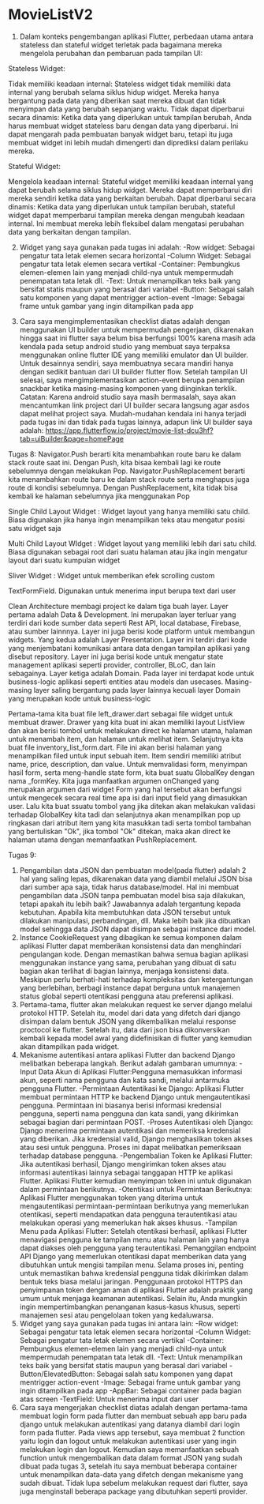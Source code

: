 # MovieListV2

1. Dalam konteks pengembangan aplikasi Flutter, perbedaan utama antara stateless dan stateful widget terletak pada bagaimana mereka mengelola perubahan dan pembaruan pada tampilan UI:

Stateless Widget:

Tidak memiliki keadaan internal: Stateless widget tidak memiliki data internal yang berubah selama siklus hidup widget. Mereka hanya bergantung pada data yang diberikan saat mereka dibuat dan tidak menyimpan data yang berubah sepanjang waktu.
Tidak dapat diperbarui secara dinamis: Ketika data yang diperlukan untuk tampilan berubah, Anda harus membuat widget stateless baru dengan data yang diperbarui. Ini dapat mengarah pada pembuatan banyak widget baru, tetapi itu juga membuat widget ini lebih mudah dimengerti dan diprediksi dalam perilaku mereka.


Stateful Widget:

Mengelola keadaan internal: Stateful widget memiliki keadaan internal yang dapat berubah selama siklus hidup widget. Mereka dapat memperbarui diri mereka sendiri ketika data yang berkaitan berubah.
Dapat diperbarui secara dinamis: Ketika data yang diperlukan untuk tampilan berubah, stateful widget dapat memperbarui tampilan mereka dengan mengubah keadaan internal. Ini membuat mereka lebih fleksibel dalam mengatasi perubahan data yang berkaitan dengan tampilan.

2. Widget yang saya gunakan pada tugas ini adalah:
   -Row widget: Sebagai pengatur tata letak elemen secara horizontal
   -Column Widget: Sebagai pengatur tata letak elemen secara vertikal
   -Container: Pembungkus elemen-elemen lain yang menjadi child-nya untuk mempermudah penempatan tata letak dll.
   -Text: Untuk menampilkan teks baik yang bersifat statis maupun yang berasal dari variabel
   -Button: Sebagai salah satu komponen yang dapat mentrigger action-event
   -Image: Sebagai frame untuk gambar yang ingin ditampilkan pada app
   
3. Cara saya mengimplementasikan checklist diatas adalah dengan menggunakan UI builder untuk mempermudah pengerjaan, dikarenakan hingga saat ini flutter saya belum bisa berfungsi 100% karena masih ada kendala pada setup android studio yang membuat saya terpaksa menggunakan online flutter IDE yang memiliki emulator dan UI builder. Untuk desainnya sendiri, saya membuatnya secara mandiri hanya dengan sedikit bantuan dari UI builder flutter flow. Setelah tampilan UI selesai, saya mengimplementasikan action-event berupa penampilan snackbar ketika masing-masing komponen yang diinginkan terklik.
   Catatan: Karena android studio saya masih bermasalah, saya akan mencantumkan link project dari UI builder secara langsung agar asdos dapat melihat project saya. Mudah-mudahan kendala ini hanya terjadi pada tugas ini dan tidak pada tugas lainnya, adapun link UI builder saya adalah: https://app.flutterflow.io/project/movie-list-dcu3hf?tab=uiBuilder&page=homePage

Tugas 8:
Navigator.Push berarti kita menambahkan route baru ke dalam stack route saat ini. Dengan Push, kita bisaa kembali lagi ke route sebelumnya dengan melakukan Pop. Navigator.PushReplacement berarti kita menambahkan route baru ke dalam stack route serta menghapus juga route di kondisi sebelumnya. Dengan PushReplacement, kita tidak bisa kembali ke halaman sebelumnya jika menggunakan Pop

Single Child Layout Widget : Widget layout yang hanya memiliki satu child. Biasa digunakan jika hanya ingin menampilkan teks atau mengatur posisi satu widget saja

Multi Child Layout WIdget : Widget layout yang memiliki lebih dari satu child. Biasa digunakan sebagai root dari suatu halaman atau jika ingin mengatur layout dari suatu kumpulan widget

Sliver Widget : Widget untuk memberikan efek scrolling custom

TextFormField. Digunakan untuk menerima input berupa text dari user

Clean Architecture membagi project ke dalam tiga buah layer. Layer pertama adalah Data & Development. Ini merupakan layer terluar yang terdiri dari kode sumber data seperti Rest API, local database, Firebase, atau sumber lainnnya. Layer ini juga berisi kode platform untuk membangun widgets. Yang kedua adalah Layer Presentation. Layer ini terdiri dari kode yang menjembatani komunikasi antara data dengan tampilan aplikasi yang disebut repository. Layer ini juga berisi kode untuk mengatur state management aplikasi seperti provider, controller, BLoC, dan lain sebagainya. Layer ketiga adalah Domain. Pada layer ini terdapat kode untuk business-logic aplikasi seperti entities atau models dan usecases. Masing-masing layer saling bergantung pada layer lainnya kecuali layer Domain yang merupakan kode untuk business-logic

Pertama-tama kita buat file left_drawer.dart sebagai file widget untuk membuat drawer. Drawer yang kita buat ini akan memiliki layout ListView dan akan berisi tombol untuk melakukan direct ke halaman utama, halaman untuk menambah item, dan halaman untuk melihat item. Selanjutnya kita buat file inventory_list_form.dart. File ini akan berisi halaman yang menampilkan filed untuk input sebuah item. Item sendiri memiliki atribut name, price, description, dan value. Untuk memvalidasi form, menyimpan hasil form, serta meng-handle state form, kita buat suatu GlobalKey dengan nama _formKey. Kita juga manfaatkan argumen onChanged yang merupakan argumen dari widget Form yang hal tersebut akan berfungsi untuk mengecek secara real time apa isi dari input field yang dimasukkan user. Lalu kita buat ssuatu tombol yang jika ditekan akan melakukan validasi terhadap GlobalKey kita tadi dan selanjutnya akan menampilkan pop up ringkasan dari atribut item yang kita masukkan tadi serta tombol tambahan yang bertuliskan "Ok", jika tombol "Ok" ditekan, maka akan direct ke halaman utama dengan memanfaatkan PushReplacement. 

Tugas 9:
1. Pengambilan data JSON dan pembuatan model(pada flutter) adalah 2 hal yang saling lepas, dikarenakan data yang diambil melalui JSON bisa dari sumber apa saja, tidak harus database/model. Hal ini membuat pengambilan data JSON tanpa pembuatan model bisa saja dilakukan, tetapi apakah itu lebih baik? Jawabannya adalah tergantung kepada kebutuhan. Apabila kita membutuhkan data JSON tersebut untuk dilakukan manipulasi, perbandingan, dll. Maka lebih baik jika dibuatkan model sehingga data JSON dapat disimpan sebagai instance dari model.
2. Instance CookieRequest yang dibagikan ke semua komponen dalam aplikasi Flutter dapat memberikan konsistensi data dan menghindari pengulangan kode. Dengan memastikan bahwa semua bagian aplikasi menggunakan instance yang sama, perubahan yang dibuat di satu bagian akan terlihat di bagian lainnya, menjaga konsistensi data. Meskipun perlu berhati-hati terhadap kompleksitas dan ketergantungan yang berlebihan, berbagi instance dapat berguna untuk manajemen status global seperti otentikasi pengguna atau preferensi aplikasi.
3. Pertama-tama, flutter akan melakukan request ke server django melalui protokol HTTP. Setelah itu, model dari data yang difetch dari django disimpan dalam bentuk JSON yang dikembalikan melalui response proctocol ke flutter. Setelah itu, data dari json bisa dikonversikan kembali kepada model awal yang didefinisikan di flutter yang kemudian akan ditampilkan pada widget.
4. Mekanisme autentikasi antara aplikasi Flutter dan backend Django melibatkan beberapa langkah. Berikut adalah gambaran umumnya:
-Input Data Akun di Aplikasi Flutter:Pengguna memasukkan informasi akun, seperti nama pengguna dan kata sandi, melalui antarmuka pengguna Flutter.
-Permintaan Autentikasi ke Django: Aplikasi Flutter membuat permintaan HTTP ke backend Django untuk mengautentikasi pengguna. Permintaan ini biasanya berisi informasi kredensial pengguna, seperti nama pengguna dan kata sandi, yang dikirimkan sebagai bagian dari permintaan POST.
-Proses Autentikasi oleh Django: Django menerima permintaan autentikasi dan memeriksa kredensial yang diberikan. Jika kredensial valid, Django menghasilkan token akses atau sesi untuk pengguna. Proses ini dapat melibatkan pemeriksaan terhadap database pengguna.
-Pengembalian Token ke Aplikasi Flutter: Jika autentikasi berhasil, Django mengirimkan token akses atau informasi autentikasi lainnya sebagai tanggapan HTTP ke aplikasi Flutter. Aplikasi Flutter kemudian menyimpan token ini untuk digunakan dalam permintaan berikutnya.
-Otentikasi untuk Permintaan Berikutnya: Aplikasi Flutter menggunakan token yang diterima untuk mengautentikasi permintaan-permintaan berikutnya yang memerlukan otentikasi, seperti mendapatkan data pengguna terautentikasi atau melakukan operasi yang memerlukan hak akses khusus.
-Tampilan Menu pada Aplikasi Flutter: Setelah otentikasi berhasil, aplikasi Flutter menavigasi pengguna ke tampilan menu atau halaman lain yang hanya dapat diakses oleh pengguna yang terautentikasi. Pemanggilan endpoint API Django yang memerlukan otentikasi dapat memberikan data yang dibutuhkan untuk mengisi tampilan menu.  Selama proses ini, penting untuk memastikan bahwa kredensial pengguna tidak dikirimkan dalam bentuk teks biasa melalui jaringan. Penggunaan protokol HTTPS dan penyimpanan token dengan aman di aplikasi Flutter adalah praktik yang umum untuk menjaga keamanan autentikasi. Selain itu, Anda mungkin ingin mempertimbangkan penanganan kasus-kasus khusus, seperti manajemen sesi atau pengelolaan token yang kedaluwarsa.
5. Widget yang saya gunakan pada tugas ini antara lain:
   -Row widget: Sebagai pengatur tata letak elemen secara horizontal
   -Column Widget: Sebagai pengatur tata letak elemen secara vertikal
   -Container: Pembungkus elemen-elemen lain yang menjadi child-nya untuk mempermudah penempatan tata letak dll.
   -Text: Untuk menampilkan teks baik yang bersifat statis maupun yang berasal dari variabel
   -Button/ElevatedButton: Sebagai salah satu komponen yang dapat mentrigger action-event
   -Image: Sebagai frame untuk gambar yang ingin ditampilkan pada app
   -AppBar: Sebagai container pada bagian atas screen
   -TextField: Untuk menerima input dari user
6. Cara saya mengerjakan checklist diatas adalah dengan pertama-tama membuat login form pada flutter dan  membuat sebuah app baru pada django untuk melakukan autentikasi yang datanya diambil dari login form pada flutter. Pada views app tersebut, saya membuat 2 function yaitu login dan logout untuk melakukan autentikasi user yang ingin melakukan login dan logout. Kemudian saya memanfaatkan sebuah function untuk mengembalikan data dalam format JSON yang sudah dibuat pada tugas 3, setelah itu saya membuat beberapa container untuk menampilkan data-data yang difetch dengan mekanisme yang sudah dibuat. Tidak lupa sebelum melakukan request dari flutter, saya juga menginstall beberapa package yang dibutuhkan seperti provider.  
   



